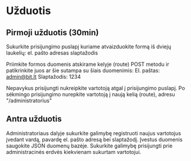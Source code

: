 # Užduotis

## Pirmoji užduotis (30min)

Sukurkite prisijungimo puslapį kuriame atvaizduokite formą iš dviejų laukelių:
el. pašto adresas
slaptažodis

Priimkite formos duomenis atskirame kelyje (route) POST metodu ir patikrinkite juos ar šie sutampa su šiais duomenimis: El. paštas: admin@bit.lt Slaptažodis: 1234

Nepavykus prisijungti nukreipkite vartotoją atgal į prisijungimo puslapį.
Po sėkmingo prisijungimo nurepkite vartotoją į naują kelią (route), adresu "/administratorius"

## Antra užduotis

Administratoriaus dalyje sukurkite galimybę registruoti naujus vartotojus įvedant vardą, pavardę el. pašto adresą bei slaptažodį.
Įvestus duomenis saugokite JSON duomenų bazėje.
Sukurkite galimybę prisijungti prie administracinės erdvės kiekvienam sukurtam vartotojui.
